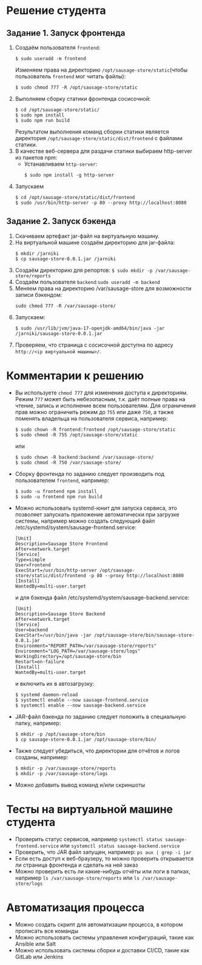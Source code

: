 # Решение студента
## Задание 1. Запуск фронтенда
1. Создаём пользователя `frontend`:
    ```
    $ sudo useradd -m frontend
    ```
    Изменяем права на директорию `/opt/sausage-store/static`(чтобы пользователь `frontend` мог читать файлы):
    ```
    $ sudo сhmod 777 -R /opt/sausage-store/static
    ```
2. Выполняем сборку статики фронтенда сосисочной:
    ```
    $ cd /opt/sausage-store/static/
    $ sudo npm install
    $ sudo npm run build
    ```
    Результатом выполнения команд сборки статики является директория `/opt/sausage-store/static/dist/frontend` с файлами статики.
3. В качестве веб-сервера для раздачи статики выбираем http-server из пакетов npm:
    - Устанавливаем `http-server`:
        ```
        $ sudo npm install -g http-server
        ```
4. Запускаем
    ```
    $ cd /opt/sausage-store/static/dist/frontend
    $ sudo /usr/bin/http-server -p 80 --proxy http://localhost:8080
    ```
## Задание 2. Запуск бэкенда
1. Скачиваем артефакт jar-файл на виртуальную машину.
2. На виртуальной машине создаём директорию для jar-файла:
    ```
    $ mkdir /jarniki
    $ cp sausage-store-0.0.1.jar /jarniki
    ```
3. Создаём директорию для репортов: `$ sudo mkdir -p /var/sausage-store/reports`
4. Создаём пользователя `backend`:`sudo useradd -m backend`
5. Меняем права на директорию /var/sausage-store для возможности записи бэкендом:
    ```
    sudo сhmod 777 -R /var/sausage-store/
    ```
6. Запускаем:
    ```
    $ sudo /usr/lib/jvm/java-17-openjdk-amd64/bin/java -jar /jarniki/sausage-store-0.0.1.jar
    ```
7. Проверяем, что страница с сосисочной доступна по адресу `http://<ip виртуальной машины>/`.





# Комментарии к решению
- Вы используете `chmod 777` для изменения доступа к директориям. Режим `777` может быть небезопасным, т.к. даёт полные права на чтение, запись и исполнение всем пользователям. Для ограничения прав можно ограничить режим до `755` или даже `750`, а также поменять владельца на пользователя сервиса, например:
    ```
    $ sudo chown -R frontend:frontend /opt/sausage-store/static
    $ sudo chmod -R 755 /opt/sausage-store/static
    ```
    или
    ```
    $ sudo chown -R backend:backend /var/sausage-store/
    $ sudo chmod -R 750 /var/sausage-store/
    ```
- Сборку фронтенда по заданию следует производить под пользователем `frontend`, например:
    ```
    $ sudo -u frontend npm install
    $ sudo -u frontend npm run build
    ```
- Можно использовать systemd-юнит для запуска сервиса, это позволяет запускать приложение автоматически при загрузке системы, например можно создать следующий файл /etc/systemd/system/sausage-frontend.service:
    ```
    [Unit]
    Description=Sausage Store Frontend
    After=network.target
    [Service]
    Type=simple
    User=frontend
    ExecStart=/usr/bin/http-server /opt/sausage-store/static/dist/frontend -p 80 --proxy http://localhost:8080
    [Install]
    WantedBy=multi-user.target
    ```
    и для бэкенда файл /etc/systemd/system/sausage-backend.service:
    ```
    [Unit]
    Description=Sausage Store Backend
    After=network.target
    [Service]
    User=backend
    ExecStart=/usr/bin/java -jar /opt/sausage-store/bin/sausage-store-0.0.1.jar
    Environment="REPORT_PATH=/var/sausage-store/reports"
    Environment="LOG_PATH=/var/sausage-store/logs"
    WorkingDirectory=/opt/sausage-store/bin
    Restart=on-failure
    [Install]
    WantedBy=multi-user.target
    ```
    и включить их в автозагрузку:
    ```
    $ systemd daemon-reload
    $ systemctl enable --now sausage-frontend.service
    $ systemctl enable --now sausage-backend.service
    ```
- JAR-файл бэкенда по заданию следует положить в специальную папку, например:
    ```
    $ mkdir -p /opt/sausage-store/bin
    $ cp sausage-store-0.0.1.jar /opt/sausage-store/bin/
    ```
- Также следует убедиться, что директории для отчётов и логов созданы, например:
    ```
    $ mkdir -p /var/sausage-store/reports
    $ mkdir -p /var/sausage-store/logs
    ```
- Можно добавить вывод команд и/или скриншоты


# Тесты на виртуальной машине студента
- Проверить статус сервисов, например `systemctl status sausage-frontend.service` или `systemctl status sausage-backend.service`
- Проверить, что JAR файл запущен, например: `ps aux | grep -i jar`
- Если есть доступ к веб-браузеру, то можно проверить открывается ли страница фронтенда и сделать на ней заказ
- Можно проверить есть ли какие-нибудь отчёты или логи в папках, например `ls /var/sausage-store/reports` или `ls /var/sausage-store/logs`


# Автоматизация процесса
- Можно создать скрипт для автоматизации процесса, в котором прописать все команды
- Можно использовать системы управления конфигураций, такие как Ansible или Salt
- Можно использовать системы сборки и доставки CI/CD, такие как GitLab или Jenkins
